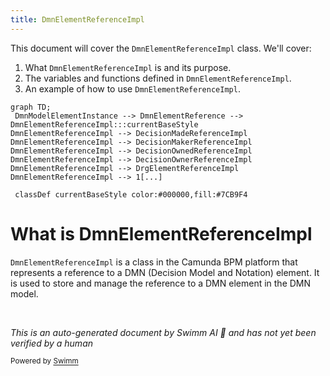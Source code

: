 ```yaml
---
title: DmnElementReferenceImpl
---
```

This document will cover the `DmnElementReferenceImpl` class. We'll cover:

1. What `DmnElementReferenceImpl` is and its purpose.
2. The variables and functions defined in `DmnElementReferenceImpl`.
3. An example of how to use `DmnElementReferenceImpl`.

```mermaid
graph TD;
 DmnModelElementInstance --> DmnElementReference --> DmnElementReferenceImpl:::currentBaseStyle
DmnElementReferenceImpl --> DecisionMadeReferenceImpl
DmnElementReferenceImpl --> DecisionMakerReferenceImpl
DmnElementReferenceImpl --> DecisionOwnedReferenceImpl
DmnElementReferenceImpl --> DecisionOwnerReferenceImpl
DmnElementReferenceImpl --> DrgElementReferenceImpl
DmnElementReferenceImpl --> 1[...]

 classDef currentBaseStyle color:#000000,fill:#7CB9F4
```

# What is DmnElementReferenceImpl

`DmnElementReferenceImpl` is a class in the Camunda BPM platform that represents a reference to a DMN (Decision Model and Notation) element. It is used to store and manage the reference to a DMN element in the DMN model.

&nbsp;

*This is an auto-generated document by Swimm AI 🌊 and has not yet been verified by a human*

<SwmMeta version="3.0.0" repo-id="Z2l0aHViJTNBJTNBREVNTy1jYW11bmRhLWJwbS1wbGF0Zm9ybSUzQSUzQXN3aW1taW8=" repo-name="DEMO-camunda-bpm-platform"><sup>Powered by [Swimm](/)</sup></SwmMeta>
